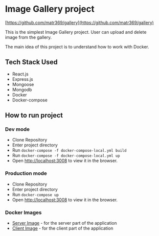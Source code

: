 # Image Gallery project 

[https://github.com/matr369/gallery](https://github.com/matr369/gallery)

This is the simplest Image Gallery project.
User can upload and delete image from the gallery.

The main idea of this project is to understand how to work with Docker.

## Tech Stack Used

- React.js
- Express.js
- Mongoose
- Mongodb
- Docker
- Docker-compose

## How to run project

### Dev mode

- Clone Repository
- Enter project directory
- Run `docker-compose -f docker-compose-local.yml build`
- Run `docker-compose -f docker-compose-local.yml up`
- Open [http://localhost:3008](http://localhost:3008) to view it in the browser.

### Production mode

- Clone Repository
- Enter project directory
- Run `docker-compose up`
- Open [http://localhost:3008](http://localhost:3008) to view it in the browser.

### Docker Images
- [Server Image](https://hub.docker.com/r/matr369/gallery_server) - for the server part of the application
- [Client Image](https://hub.docker.com/r/matr369/gallery_client) - for the client part of the application
